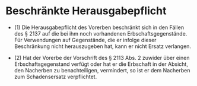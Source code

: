 # Beschränkte Herausgabepflicht

- (1) Die Herausgabepflicht des Vorerben beschränkt sich in den Fällen des § 2137 auf die bei ihm noch vorhandenen Erbschaftsgegenstände. Für Verwendungen auf Gegenstände, die er infolge dieser Beschränkung nicht herauszugeben hat, kann er nicht Ersatz verlangen.

- (2) Hat der Vorerbe der Vorschrift des § 2113 Abs. 2 zuwider über einen Erbschaftsgegenstand verfügt oder hat er die Erbschaft in der Absicht, den Nacherben zu benachteiligen, vermindert, so ist er dem Nacherben zum Schadensersatz verpflichtet.

